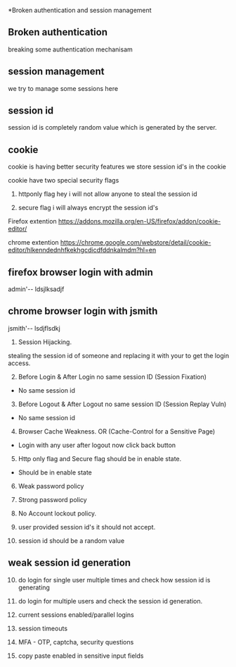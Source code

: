*Broken authentication and session management


Broken authentication
---------------------
breaking some authentication mechanisam


session management
------------------
we try to manage some sessions here


session id
-----------
session id is completely random value which is generated by the server.


cookie
----------
cookie is having better security features we store session id's in the cookie

cookie have two special security flags


1. httponly flag
hey i will not allow anyone to steal the session id

2. secure flag
i will always encrypt the session id's

Firefox extention
https://addons.mozilla.org/en-US/firefox/addon/cookie-editor/

chrome extention
https://chrome.google.com/webstore/detail/cookie-editor/hlkenndednhfkekhgcdicdfddnkalmdm?hl=en




firefox browser login with admin
----------------------------------
admin'--
ldsjlksadjf



chrome browser login with jsmith
---------------------------------
jsmith'--
lsdjflsdkj


1. Session Hijacking.

stealing the session id of someone and replacing it with your to get the login access.


2. Before Login & After Login no same session ID (Session Fixation)

- No same session id


3. Before Logout & After Logout no same session ID (Session Replay Vuln)

- No same session id


4. Browser Cache Weakness. OR (Cache-Control for a Sensitive Page)

- Login with any user after logout now click back button



5. Http only flag and Secure flag should be in enable state.

- Should be in enable state



6. Weak password policy



7. Strong password policy 


8. No Account lockout policy.


9. user provided session id's it should not accept.


10. session id should be a random value


weak session id generation
---------------------------
10. do login for single user multiple times and check how session id is generating

11. do login for multiple users and check the session id generation.

12. current sessions enabled/parallel logins

13. session timeouts

14. MFA - OTP, captcha, security questions

15. copy paste enabled in sensitive input fields


